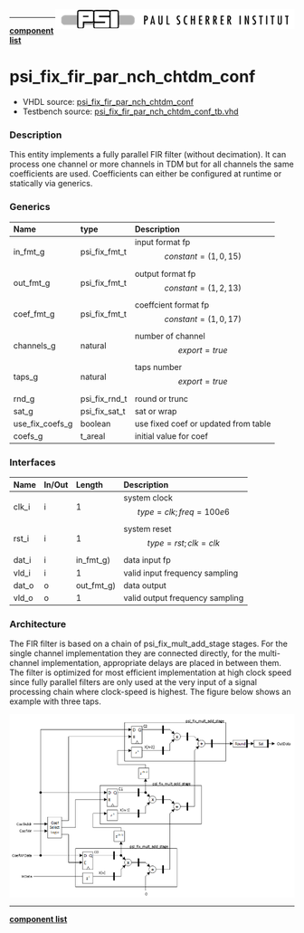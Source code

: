 <img align="right" src="../../doc/psi_logo.png">

***

[**component list**](../README.md)

# psi_fix_fir_par_nch_chtdm_conf
 - VHDL source: [psi_fix_fir_par_nch_chtdm_conf](../hdl/psi_fix_fir_par_nch_chtdm_conf.vhd)
 - Testbench source: [psi_fix_fir_par_nch_chtdm_conf_tb.vhd](../testbench/psi_fix_fir_par_nch_chtdm_conf_tb/psi_fix_fir_par_nch_chtdm_conf_tb.vhd)

### Description

This entity implements a fully parallel FIR filter (without decimation). It can process one channel or more channels in TDM but for all channels the same coefficients are used. Coefficients can either be configured at runtime or statically via generics.

### Generics
| Name            | type          | Description                                  |
|:----------------|:--------------|:---------------------------------------------|
| in_fmt_g        | psi_fix_fmt_t | input format fp $$ constant=(1,0,15) $$      |
| out_fmt_g       | psi_fix_fmt_t | output format fp $$ constant=(1,2,13) $$     |
| coef_fmt_g      | psi_fix_fmt_t | coeffcient format fp $$ constant=(1,0,17) $$ |
| channels_g      | natural       | number of channel $$ export=true $$          |
| taps_g          | natural       | taps number $$ export=true $$                |
| rnd_g           | psi_fix_rnd_t | round or trunc                               |
| sat_g           | psi_fix_sat_t | sat or wrap                                  |
| use_fix_coefs_g | boolean       | use fixed coef or updated from table         |
| coefs_g         | t_areal       | initial value for coef                       |

### Interfaces
| Name   | In/Out   | Length     | Description                             |
|:-------|:---------|:-----------|:----------------------------------------|
| clk_i  | i        | 1          | system clock $$ type=clk; freq=100e6 $$ |
| rst_i  | i        | 1          | system reset $$ type=rst; clk=clk $$    |
| dat_i  | i        | in_fmt_g)  | data input fp                           |
| vld_i  | i        | 1          | valid input frequency sampling          |
| dat_o  | o        | out_fmt_g) | data output                             |
| vld_o  | o        | 1          | valid output frequency sampling         |

### Architecture

The FIR filter is based on a chain of psi_fix_mult_add_stage stages. For the single channel implementation they are connected directly, for the multi-channel implementation, appropriate delays are placed in between them.
The filter is optimized for most efficient implementation at high clock speed since fully parallel filters are only used at the very input of a signal processing chain where clock-speed is highest.
The figure below shows an example with three taps.

<img align="center" src="psi_fix_fir_par_nch_chtdm_conf.png">

---
[**component list**](../README.md)
